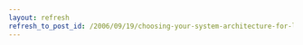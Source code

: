 ```yaml
---
layout: refresh
refresh_to_post_id: /2006/09/19/choosing-your-system-architecture-for-large-scale-dupal-deployment
---
```

